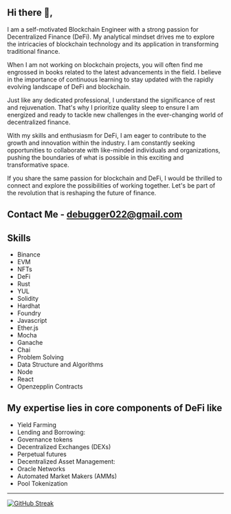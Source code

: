 ## Hi there 👋,           
I am a self-motivated Blockchain Engineer with a strong passion for Decentralized Finance (DeFi). My analytical mindset drives me to explore the intricacies of blockchain technology and its application in transforming traditional finance.

When I am not working on blockchain projects, you will often find me engrossed in books related to the latest advancements in the field. I believe in the importance of continuous learning to stay updated with the rapidly evolving landscape of DeFi and blockchain.

Just like any dedicated professional, I understand the significance of rest and rejuvenation. That's why I prioritize quality sleep to ensure I am energized and ready to tackle new challenges in the ever-changing world of decentralized finance.

With my skills and enthusiasm for DeFi, I am eager to contribute to the growth and innovation within the industry. I am constantly seeking opportunities to collaborate with like-minded individuals and organizations, pushing the boundaries of what is possible in this exciting and transformative space.

If you share the same passion for blockchain and DeFi, I would be thrilled to connect and explore the possibilities of working together. Let's be part of the revolution that is reshaping the future of finance.

## Contact Me - debugger022@gmail.com

## Skills
- Binance
- EVM
- NFTs
- DeFi
- Rust
- YUL
- Solidity
- Hardhat
- Foundry
- Javascript
- Ether.js
- Mocha
- Ganache
- Chai
- Problem Solving
- Data Structure and Algorithms
- Node
- React
- Openzepplin Contracts

## My expertise lies in core components of DeFi like
- Yield Farming
- Lending and Borrowing:
- Governance tokens
- Decentralized Exchanges (DEXs)
- Perpetual futures
- Decentralized Asset Management:
- Oracle Networks
- Automated Market Makers (AMMs)
- Pool Tokenization

---
[![GitHub Streak](https://streak-stats.demolab.com/?user=Debugger022&theme=radical)](https://git.io/streak-stats)
